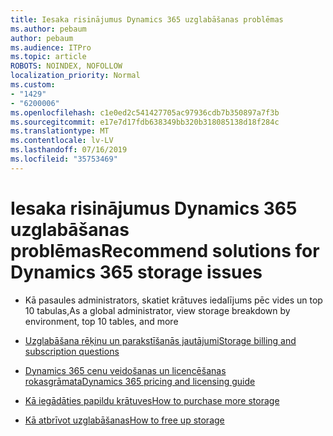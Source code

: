 ```yaml
---
title: Iesaka risinājumus Dynamics 365 uzglabāšanas problēmas
ms.author: pebaum
author: pebaum
ms.audience: ITPro
ms.topic: article
ROBOTS: NOINDEX, NOFOLLOW
localization_priority: Normal
ms.custom:
- "1429"
- "6200006"
ms.openlocfilehash: c1e0ed2c541427705ac97936cdb7b350897a7f3b
ms.sourcegitcommit: e17e7d17fdb638349bb320b318085138d18f284c
ms.translationtype: MT
ms.contentlocale: lv-LV
ms.lasthandoff: 07/16/2019
ms.locfileid: "35753469"
---
```

# <a name="recommend-solutions-for-dynamics-365-storage-issues"></a><span data-ttu-id="d4db5-102">Iesaka risinājumus Dynamics 365 uzglabāšanas problēmas</span><span class="sxs-lookup"><span data-stu-id="d4db5-102">Recommend solutions for Dynamics 365 storage issues</span></span>

* <span data-ttu-id="d4db5-103">Kā pasaules administrators, skatiet krātuves iedalījums pēc vides un top 10 tabulas,</span><span class="sxs-lookup"><span data-stu-id="d4db5-103">As a global administrator, view storage breakdown by environment, top 10 tables, and more</span></span>

* [<span data-ttu-id="d4db5-104">Uzglabāšana rēķinu un parakstīšanās jautājumi</span><span class="sxs-lookup"><span data-stu-id="d4db5-104">Storage billing and subscription questions</span></span>](https://docs.microsoft.com/dynamics365/customer-engagement/admin/contact-information-microsoft-dynamics-365-online-billing-support)

* [<span data-ttu-id="d4db5-105">Dynamics 365 cenu veidošanas un licencēšanas rokasgrāmata</span><span class="sxs-lookup"><span data-stu-id="d4db5-105">Dynamics 365 pricing and licensing guide</span></span>](https://dynamics.microsoft.com/pricing/)

* [<span data-ttu-id="d4db5-106">Kā iegādāties papildu krātuves</span><span class="sxs-lookup"><span data-stu-id="d4db5-106">How to purchase more storage</span></span>](https://docs.microsoft.com/en-us/dynamics365/customer-engagement/admin/manage-storage#add-storage-to-dynamics-365-online)

* [<span data-ttu-id="d4db5-107">Kā atbrīvot uzglabāšanas</span><span class="sxs-lookup"><span data-stu-id="d4db5-107">How to free up storage</span></span>](https://docs.microsoft.com/dynamics365/customer-engagement/admin/free-storage-space)
